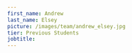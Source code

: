 ```yaml
---
first_name: Andrew
last_name: Elsey
picture: /images/team/andrew_elsey.jpg
tier: Previous Students
jobtitle: 
---
```

